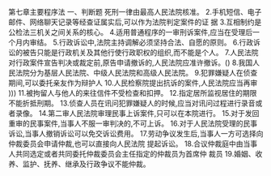 第七章主要程序法
一、判断题
死刑一律由最高人民法院核准。
2.手机短信、电子邮件、网络聊天记录等经查证属实后,可以作为法院判定案件的证
据
3.互相制约是公检法三机关之间关系的核心。
4.适用普通程序的一审刑诉案件,应当在受理后一个月内审结。
5.行政诉讼中,法院主持调解必须坚持合法、自愿的原则。
6.行政诉讼的被告只能是行政机关及其他行使行政职权的组织,而不能是个人。
7.人民法院对行政案件宣告判决或裁定前,原告申请撤诉的,人民法院应准许撤诉。()
8.我国人民法院分为基层人民法院、中级人民法院和高级人民法院。
9.犯罪嫌疑人在侦查期间,可以委托亲友作为辩护人
10.人民检察院提出抗诉的案件,人民法院应当再审
)))
11.被拘留人与他人的来往信件不受检查和扣押。
12.指定居所监视居住的期限不能折抵刑期。
13.侦查人员在讯问犯罪嫌疑人的时候,应当对讯问过程进行录音或者录像。
14.第二审人民法院审理民事上诉案件,只可以在本院进行。
15.对于发回重审的民事案件,当事人不服一审判决的,不可上诉。
16.对于人民法院受理的民事诉讼,当事人撤销诉讼可以免交诉讼费用。
17.劳动争议发生后,当事人一方可选择向仲裁委员会申请仲裁,也可以直接向人民法院
提起诉讼。
18.合议仲裁庭中由当事人共同选定或者共同委托仲裁委员会主任指定的仲裁员为首席仲
裁员
19.婚姻、收养、监护、抚养、继承及行政争议不能仲裁。
